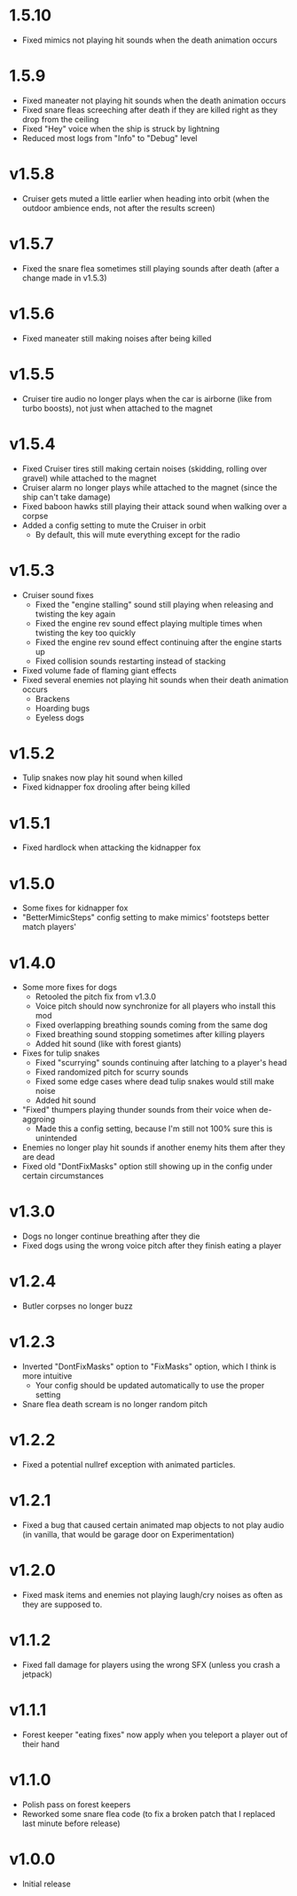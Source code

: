 # 1.5.10
- Fixed mimics not playing hit sounds when the death animation occurs
# 1.5.9
- Fixed maneater not playing hit sounds when the death animation occurs
- Fixed snare fleas screeching after death if they are killed right as they drop from the ceiling
- Fixed "Hey" voice when the ship is struck by lightning
- Reduced most logs from "Info" to "Debug" level
# v1.5.8
- Cruiser gets muted a little earlier when heading into orbit (when the outdoor ambience ends, not after the results screen)
# v1.5.7
- Fixed the snare flea sometimes still playing sounds after death (after a change made in v1.5.3)
# v1.5.6
- Fixed maneater still making noises after being killed
# v1.5.5
- Cruiser tire audio no longer plays when the car is airborne (like from turbo boosts), not just when attached to the magnet
# v1.5.4
- Fixed Cruiser tires still making certain noises (skidding, rolling over gravel) while attached to the magnet
- Cruiser alarm no longer plays while attached to the magnet (since the ship can't take damage)
- Fixed baboon hawks still playing their attack sound when walking over a corpse
- Added a config setting to mute the Cruiser in orbit
  - By default, this will mute everything except for the radio
# v1.5.3
- Cruiser sound fixes
  - Fixed the "engine stalling" sound still playing when releasing and twisting the key again
  - Fixed the engine rev sound effect playing multiple times when twisting the key too quickly
  - Fixed the engine rev sound effect continuing after the engine starts up
  - Fixed collision sounds restarting instead of stacking
- Fixed volume fade of flaming giant effects
- Fixed several enemies not playing hit sounds when their death animation occurs
  - Brackens
  - Hoarding bugs
  - Eyeless dogs
# v1.5.2
- Tulip snakes now play hit sound when killed
- Fixed kidnapper fox drooling after being killed
# v1.5.1
- Fixed hardlock when attacking the kidnapper fox
# v1.5.0
- Some fixes for kidnapper fox
- "BetterMimicSteps" config setting to make mimics' footsteps better match players'
# v1.4.0
- Some more fixes for dogs
  - Retooled the pitch fix from v1.3.0
  - Voice pitch should now synchronize for all players who install this mod
  - Fixed overlapping breathing sounds coming from the same dog
  - Fixed breathing sound stopping sometimes after killing players
  - Added hit sound (like with forest giants)
- Fixes for tulip snakes
  - Fixed "scurrying" sounds continuing after latching to a player's head
  - Fixed randomized pitch for scurry sounds
  - Fixed some edge cases where dead tulip snakes would still make noise
  - Added hit sound
- "Fixed" thumpers playing thunder sounds from their voice when de-aggroing
  - Made this a config setting, because I'm still not 100% sure this is unintended
- Enemies no longer play hit sounds if another enemy hits them after they are dead
- Fixed old "DontFixMasks" option still showing up in the config under certain circumstances
# v1.3.0
- Dogs no longer continue breathing after they die
- Fixed dogs using the wrong voice pitch after they finish eating a player
# v1.2.4
- Butler corpses no longer buzz
# v1.2.3
- Inverted "DontFixMasks" option to "FixMasks" option, which I think is more intuitive
  - Your config should be updated automatically to use the proper setting
- Snare flea death scream is no longer random pitch
# v1.2.2
- Fixed a potential nullref exception with animated particles.
# v1.2.1
- Fixed a bug that caused certain animated map objects to not play audio (in vanilla, that would be garage door on Experimentation)
# v1.2.0
- Fixed mask items and enemies not playing laugh/cry noises as often as they are supposed to.
# v1.1.2
- Fixed fall damage for players using the wrong SFX (unless you crash a jetpack)
# v1.1.1
- Forest keeper "eating fixes" now apply when you teleport a player out of their hand
# v1.1.0
- Polish pass on forest keepers
- Reworked some snare flea code (to fix a broken patch that I replaced last minute before release)
# v1.0.0
- Initial release